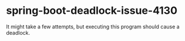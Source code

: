 # spring-boot-deadlock-issue-4130

It might take a few attempts, but executing this program should cause a deadlock.
